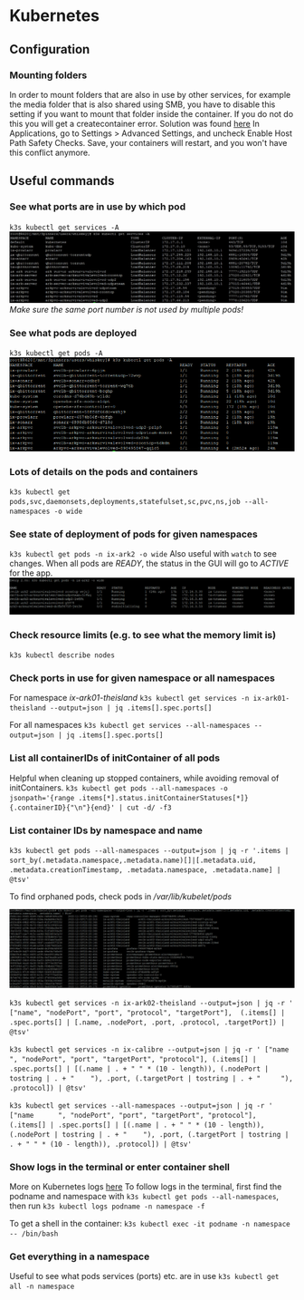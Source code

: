 # Kubernetes

## Configuration 

### Mounting folders
In order to mount folders that are also in use by other services, for example the media folder that is also shared using SMB, you have to disable this setting if you want to mount that folder inside the container. If you do not do this you will get a createcontainer error. Solution was found [here](https://www.truenas.com/community/threads/invalid-mount-path-following-service-s-uses-this-path-snapshot-task.104305/)
In Applications, go to Settings > Advanced Settings, and uncheck Enable Host Path Safety Checks. Save, your containers will restart, and you won't have this conflict anymore.


## Useful commands

### See what ports are in use by which pod
`k3s kubectl get services -A`
![Kubernetes ports](./images/ark_k3s_ports.png "Kubernetes ports in use")
_Make sure the same port number is not used by multiple pods!_

### See what pods are deployed
`k3s kubectl get pods -A`
![Kubernetes pods](./images/ark_k3s_pods.png "Kubernetes deployed pods")

### Lots of details on the pods and containers
`k3s kubectl get pods,svc,daemonsets,deployments,statefulset,sc,pvc,ns,job --all-namespaces -o wide`

### See state of deployment of pods for given namespaces
`k3s kubectl get pods -n ix-ark2 -o wide`
Also useful with `watch` to see changes. 
When all pods are _READY_, the status in the GUI will go to _ACTIVE_ for the app.
![Kubernetes pods status](./images/ark_k3s_pods_status.png "Kubernetes pods status for namespace")

### Check resource limits (e.g. to see what the memory limit is)
`k3s kubectl describe nodes`

### Check ports in use for given namespace or all namespaces

For namespace _ix-ark01-theisland_
`k3s kubectl get services -n ix-ark01-theisland --output=json | jq .items[].spec.ports[]`

For all namespaces
`k3s kubectl get services --all-namespaces --output=json | jq .items[].spec.ports[]`

### List all containerIDs of initContainer of all pods
Helpful when cleaning up stopped containers, while avoiding removal of initContainers.
`k3s kubectl get pods --all-namespaces -o jsonpath='{range .items[*].status.initContainerStatuses[*]}{.containerID}{"\n"}{end}' | cut -d/ -f3`

### List container IDs by namespace and name

`k3s kubectl get pods --all-namespaces --output=json | jq -r '.items | sort_by(.metadata.namespace,.metadata.name)[]|[.metadata.uid, .metadata.creationTimestamp, .metadata.namespace, .metadata.name] | @tsv'`

To find orphaned pods, check pods in _/var/lib/kubelet/pods_

![Kubernetes pods list](./images/ark_k3s_ids.png "Kubernetes pods list for namespace")

`k3s kubectl get services -n ix-ark02-theisland --output=json | jq -r ' ["name", "nodePort", "port", "protocol", "targetPort"],  (.items[] | .spec.ports[] | [.name, .nodePort, .port, .protocol, .targetPort]) | @tsv'`


`k3s kubectl get services -n ix-calibre --output=json | jq -r ' ["name      ", "nodePort", "port", "targetPort", "protocol"], (.items[] | .spec.ports[] | [(.name | . + " " * (10 - length)), (.nodePort | tostring | . + "    "), .port, (.targetPort | tostring | . + "     "), .protocol]) | @tsv'`

`k3s kubectl get services --all-namespaces --output=json | jq -r ' ["name      ", "nodePort", "port", "targetPort", "protocol"], (.items[] | .spec.ports[] | [(.name | . + " " * (10 - length)), (.nodePort | tostring | . + "    "), .port, (.targetPort | tostring | . + " " * (10 - length)), .protocol]) | @tsv' `

### Show logs in the terminal or enter container shell
More on Kubernetes logs [here](https://sematext.com/blog/tail-kubernetes-logs/)
To follow logs in the terminal, first find the podname and namespace with `k3s kubectl get pods --all-namespaces`, then run
`k3s kubectl logs podname -n namespace -f`

To get a shell in the container:
`k3s kubectl exec -it podname -n namespace -- /bin/bash`

### Get everything in a namespace
Useful to see what pods services (ports) etc. are in use
`k3s kubectl get all -n namespace`